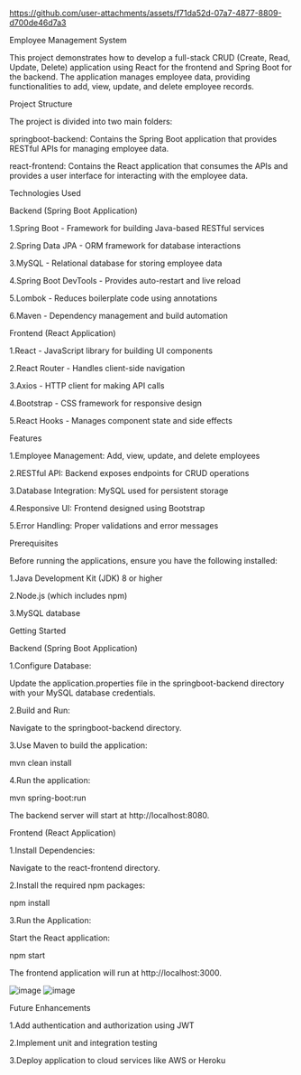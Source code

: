 https://github.com/user-attachments/assets/f71da52d-07a7-4877-8809-d700de46d7a3


Employee Management System

This project demonstrates how to develop a full-stack CRUD (Create, Read, Update, Delete) application using React for the frontend and Spring Boot for the 
backend. The application manages employee data, providing functionalities to add, view, update, and delete employee records.





Project Structure

The project is divided into two main folders:

springboot-backend: Contains the Spring Boot application that provides RESTful APIs for managing employee data.

react-frontend: Contains the React application that consumes the APIs and provides a user interface for interacting with the employee data.






Technologies Used


Backend (Spring Boot Application)

1.Spring Boot - Framework for building Java-based RESTful services

2.Spring Data JPA - ORM framework for database interactions

3.MySQL - Relational database for storing employee data

4.Spring Boot DevTools - Provides auto-restart and live reload

5.Lombok - Reduces boilerplate code using annotations

6.Maven - Dependency management and build automation


Frontend (React Application)

1.React - JavaScript library for building UI components

2.React Router - Handles client-side navigation

3.Axios - HTTP client for making API calls

4.Bootstrap - CSS framework for responsive design

5.React Hooks - Manages component state and side effects





Features

1.Employee Management: Add, view, update, and delete employees

2.RESTful API: Backend exposes endpoints for CRUD operations

3.Database Integration: MySQL used for persistent storage

4.Responsive UI: Frontend designed using Bootstrap

5.Error Handling: Proper validations and error messages






Prerequisites

Before running the applications, ensure you have the following installed:

1.Java Development Kit (JDK) 8 or higher

2.Node.js (which includes npm)

3.MySQL database






Getting Started

Backend (Spring Boot Application)

1.Configure Database:

  Update the application.properties file in the springboot-backend directory with your MySQL database credentials.

2.Build and Run:

  Navigate to the springboot-backend directory.

3.Use Maven to build the application:

  mvn clean install

4.Run the application:

  mvn spring-boot:run

The backend server will start at http://localhost:8080.



Frontend (React Application)

1.Install Dependencies:

  Navigate to the react-frontend directory.

2.Install the required npm packages:

  npm install

3.Run the Application:

  Start the React application:
  
  npm start

The frontend application will run at http://localhost:3000.



![image](https://github.com/user-attachments/assets/e4a6d793-939f-4cdb-b740-ba499f34bc43)
![image](https://github.com/user-attachments/assets/75519498-3f9b-4581-9f0e-f5e0b0e39c1e)




Future Enhancements

1.Add authentication and authorization using JWT

2.Implement unit and integration testing

3.Deploy application to cloud services like AWS or Heroku






